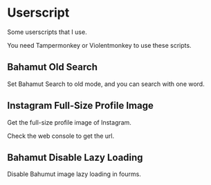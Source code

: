 # Userscript

Some userscripts that I use.

You need Tampermonkey or Violentmonkey to use these scripts.

## Bahamut Old Search

Set Bahamut Search to old mode, and you can search with one word.

## Instagram Full-Size Profile Image

Get the full-size profile image of Instagram.

Check the web console to get the url.

## Bahamut Disable Lazy Loading

Disable Bahumut image lazy loading in fourms.
